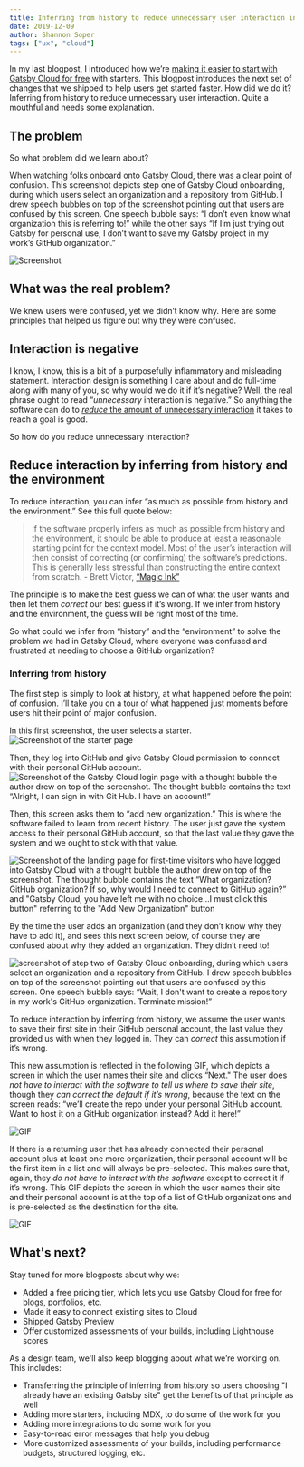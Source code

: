```yaml
---
title: Inferring from history to reduce unnecessary user interaction in Gatsby Cloud
date: 2019-12-09
author: Shannon Soper
tags: ["ux", "cloud"]
---
```


In my last blogpost, I introduced how we’re [making it easier to start with Gatsby Cloud for 
free](https://www.gatsbyjs.org/blog/2019-11-25-getting-started-with-gatsby-cloud/) with starters. This blogpost introduces the next set of changes that we shipped to help users get started faster. How did we do it? Inferring from history to reduce unnecessary user interaction. Quite a mouthful and needs some explanation.

## The problem
So what problem did we learn about?

When watching folks onboard onto Gatsby Cloud, there was a clear point of confusion. This screenshot depicts step one of Gatsby Cloud onboarding, during which users select an organization and a repository from GitHub. I drew speech bubbles on top of the screenshot pointing out that users are confused by this screen. One speech bubble says: “I don’t even know what organization this is referring to!” while the other says “If I’m just trying out Gatsby for personal use, I don’t want to save my Gatsby project in my work’s GitHub organization.”

![Screenshot](select-an-organization-confusion.png)

## What was the real problem?
We knew users were confused, yet we didn’t know why. Here are some principles that helped us figure out why they were confused.

## Interaction is negative

I know, I know, this is a bit of a purposefully inflammatory and misleading statement. Interaction design is something I care about and do full-time along with many of you, so why would we do it if it’s negative? Well, the real phrase ought to read “_unnecessary_ interaction is negative.” So anything the software can do to [*reduce* the amount of unnecessary interaction](http://worrydream.com/MagicInk/#p145) it takes to reach a goal is good.

So how do you reduce unnecessary interaction?

## Reduce interaction by inferring from history and the environment
To reduce interaction, you can infer “as much as possible from history and the environment.” See this full quote below:

>  If the software properly infers as much as possible from history and the environment, it should be able to produce at least a reasonable starting point for the context model. Most of the user’s interaction will then consist of correcting (or confirming) the software’s predictions. This is generally less stressful than constructing the entire context from scratch. - Brett Victor, [“Magic Ink”](http://worrydream.com/MagicInk/#p173)

The principle is to make the best guess we can of what the user wants and then let them *correct* our best guess if it’s wrong. If we infer from history and the environment, the guess will be right most of the time.

So what could we infer from “history” and the “environment” to solve the problem we had in Gatsby Cloud, where everyone was confused and frustrated at needing to choose a GitHub organization?

### Inferring from history
The first step is simply to look at history, at what happened before the point of confusion. I’ll take you on a tour of what happened just moments before users hit their point of major confusion.

In this first screenshot, the user selects a starter.
![Screenshot of the starter page](final-state.png)

Then, they log into GitHub and give Gatsby Cloud permission to connect with their personal GitHub account. 
![Screenshot of the Gatsby Cloud login page with a thought bubble the author drew on top of the screenshot. The thought bubble contains the text “Alright, I can sign in with Git Hub. I have an account!”](cloud-login.png)

Then, this screen asks them to “add new organization.” This is where the software failed to learn from recent history. The user just gave the system access to their personal GitHub account, so that the last value they gave the system and we ought to stick with that value.

![Screenshot of the landing page for first-time visitors who have logged into Gatsby Cloud with a thought bubble the author drew on top of the screenshot. The thought bubble contains the text “What organization? GitHub organization? If so, why would I need to connect to GitHub again?” and "Gatsby Cloud, you have left me with no choice...I must click this button" referring to the "Add New Organization" button](add-new-org-confusion.png)

By the time the user adds an organization (and they don’t know why they have to add it), and sees this next screen below, of course they are confused about why they added an organization. They didn’t need to!
 
![screenshot of step two of Gatsby Cloud onboarding, during which users select an organization and a repository from GitHub. I drew speech bubbles on top of the screenshot pointing out that users are confused by this screen. One speech bubble says: “Wait, I don't want to create a repository in my work's GitHub organization. Terminate mission!”](select-work-org-confusion.png)

To reduce interaction by inferring from history, we assume the user wants to save their first site in their GitHub personal account, the last value they provided us with when they logged in. They can *correct* this assumption if it’s wrong.

This new assumption is reflected in the following GIF, which depicts a screen in which the user names their site and clicks “Next." The user does *not have to interact with the software to tell us where to save their site*, though they *can correct the default if it’s wrong*, because the text on the screen reads: “we’ll create the repo under your personal GitHub account. Want to host it on a GitHub organization instead? Add it here!”

![GIF](create-new-site.gif)

If there is a returning user that has already connected their personal account plus at least one more organization, their personal account will be the first item in a list and will always be pre-selected. This makes sure that, again, they *do not have to interact with the software* except to correct it if it’s wrong. This GIF depicts the screen in which the user names their site and their personal account is at the top of a list of GitHub organizations and is pre-selected as the destination for the site.

![GIF](return-visitor.gif)

## What's next?
Stay tuned for more blogposts about why we:
- Added a free pricing tier, which lets you use Gatsby Cloud for free for blogs, portfolios, etc.
- Made it easy to connect existing sites to Cloud
- Shipped Gatsby Preview
- Offer customized assessments of your builds, including Lighthouse scores 

As a design team, we'll also keep blogging about what we’re working on. This includes:
- Transferring the principle of inferring from history so users choosing "I already have an existing Gatsby site" get the benefits of that principle as well
- Adding more starters, including MDX, to do some of the work for you
- Adding more integrations to do some work for you
- Easy-to-read error messages that help you debug
- More customized assessments of your builds, including performance budgets, structured logging, etc.

